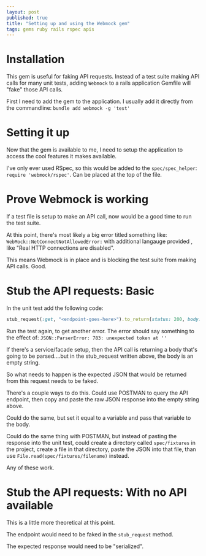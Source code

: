 ```yaml
---
layout: post
published: true
title: "Setting up and using the Webmock gem"
tags: gems ruby rails rspec apis
---
```


# Installation

This gem is useful for faking API requests. Instead of a test suite making API calls for many unit tests, adding `Webmock` to a rails application Gemfile will "fake" those API calls.

First I need to add the gem to the application. I usually add it directly from the commandline: `bundle add webmock -g 'test'`

# Setting it up

Now that the gem is available to me, I need to setup the application to access the cool features it makes available.

I've only ever used RSpec, so this would be added to the `spec/spec_helper`: `require 'webmock/rspec'`. Can be placed at the top of the file.

# Prove Webmock is working

If a test file is setup to make an API call, now would be a good time to run the test suite.

At this point, there's most likely a big error titled something like: `WebMock::NetConnectNotAllowedError:` with additional langauge provided , like "Real HTTP connections are disabled".

This means Webmock is in place and is blocking the test suite from making API calls. Good.

# Stub the API requests: Basic

In the unit test add the following code:

```ruby
stub_request(:get, "<endpoint-goes-here>").to_return(status: 200, body: "")
```

Run the test again, to get another error. The error should say something to the effect of: `JSON::ParserError: 783: unexpected token at ''`

If there's a service/facade setup, then the API call is returning a body that's going to be parsed....but in the stub_request written above, the body is an empty string.

So what needs to happen is the expected JSON that would be returned from this request needs to be faked.

There's a couple ways to do this. Could use POSTMAN to query the API endpoint, then copy and paste the raw JSON response into the empty string above.

Could do the same, but set it equal to a variable and pass that variable to the body.

Could do the same thing with POSTMAN, but instead of pasting the response into the unit test, could create a directory called `spec/fixtures` in the project, create a file in that directory, paste the JSON into that file, than use `File.read(spec/fixtures/filename)` instead.

Any of these work.

# Stub the API requests: With no API available

This is a little more theoretical at this point.

The endpoint would need to be faked in the `stub_request` method.

The expected response would need to be "serialized".

